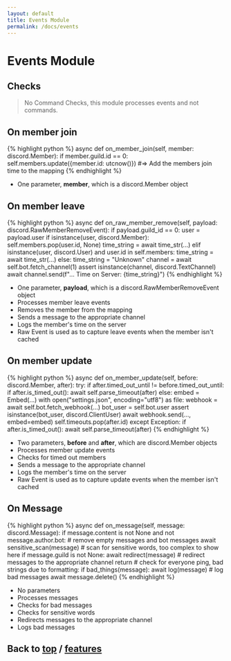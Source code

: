 ```yaml
---
layout: default
title: Events Module
permalink: /docs/events
---
```


# Events Module

## Checks

> No Command Checks, this module processes events and not commands.

## On member join

{% highlight python %}
async def on_member_join(self, member: discord.Member):
    if member.guild.id == 0:
        self.members.update({member.id: utcnow()})
#=> Add the members join time to the mapping
{% endhighlight %}

 - One parameter, **member**, which is a discord.Member object

## On member leave

{% highlight python %}
async def on_raw_member_remove(self, payload: discord.RawMemberRemoveEvent):
    if payload.guild_id == 0:
        user = payload.user
        if isinstance(user, discord.Member):
            self.members.pop(user.id, None)
            time_string = await time_str(...)
        elif isinstance(user, discord.User) and user.id in self.members:
            time_string = await time_str(...)
        else:
            time_string = "Unknown"
        channel = await self.bot.fetch_channel(1)
        assert isinstance(channel, discord.TextChannel)
        await channel.send(f"... Time on Server: {time_string}")
{% endhighlight %}

  - One parameter, **payload**, which is a discord.RawMemberRemoveEvent object
  - Processes member leave events
  - Removes the member from the mapping
  - Sends a message to the appropriate channel
  - Logs the member's time on the server
  - Raw Event is used as to capture leave events when the member isn't cached


## On member update

{% highlight python %}
async def on_member_update(self, before: discord.Member, after):
    try:
        if after.timed_out_until != before.timed_out_until:
            if after.is_timed_out():
                await self.parse_timeout(after)
            else:
                embed = Embed(...)
                with open("settings.json", encoding="utf8") as file:
                    webhook = await self.bot.fetch_webhook(...)
                bot_user = self.bot.user
                assert isinstance(bot_user, discord.ClientUser)
                await webhook.send(..., embed=embed)
                self.timeouts.pop(after.id)
    except Exception:
        if after.is_timed_out():
            await self.parse_timeout(after)
{% endhighlight %}

  - Two parameters, **before** and **after**, which are discord.Member objects
  - Processes member update events
  - Checks for timed out members
  - Sends a message to the appropriate channel
  - Logs the member's time on the server
  - Raw Event is used as to capture update events when the member isn't cached

## On Message

{% highlight python %}
async def on_message(self, message: discord.Message):
    if message.content is not None and not message.author.bot:
        # remove empty messages and bot messages
        await sensitive_scan(message)
        # scan for sensitive words, too complex to show here
        if message.guild is not None:
            await redirect(message)
            # redirect messages to the appropriate channel
            return
        # check for everyone ping, bad strings due to formatting:
        if bad_things(message):
            await log(message)
            # log bad messages
            await message.delete()
{% endhighlight %}

  - No parameters
  - Processes messages
  - Checks for bad messages
  - Checks for sensitive words
  - Redirects messages to the appropriate channel
  - Logs bad messages

## Back to [top](./events) / [features](.)
